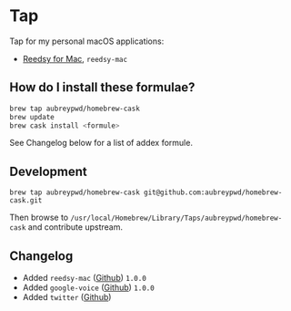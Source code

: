 # Tap

Tap for my personal macOS applications:

- [Reedsy for Mac](https://github.com/aubreypwd/reedsy-mac/), `reedsy-mac`

## How do I install these formulae?

```bash
brew tap aubreypwd/homebrew-cask
brew update
brew cask install <formule>
```

See Changelog below for a list of addex formule.

## Development

```
brew tap aubreypwd/homebrew-cask git@github.com:aubreypwd/homebrew-cask.git
```

Then browse to `/usr/local/Homebrew/Library/Taps/aubreypwd/homebrew-cask` and contribute upstream.

## Changelog

- Added `reedsy-mac` ([Github](https://github.com/aubreypwd/reedsy-mac)) `1.0.0`
- Added `google-voice` ([Github](https://github.com/aubreypwd/google-voice-mac)) `1.0.0`
- Added `twitter` ([Github](https://github.com/aubreypwd/twitter-mac/))
